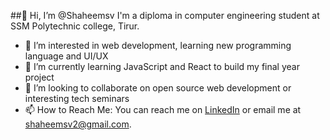 ##👋 Hi, I’m @Shaheemsv 
  I'm a diploma in computer engineering student at SSM Polytechnic college, Tirur.
- 👀 I’m interested in web development, learning new programming language and  UI/UX
- 🌱 I’m currently learning JavaScript and React to build  my final year project
- 💞️ I’m looking to collaborate on open source web development or interesting tech seminars 
- 📫 How to Reach Me: You can reach me on [LinkedIn](https://linkedin.com/in/shaheem-sv) or email me at [shaheemsv2@gmail.com](mailto:shaheemsv2@gmail.com).


<!---
Shaheemsv/Shaheemsv is a ✨ special ✨ repository because its `README.md` (this file) appears on your GitHub profile.
You can click the Preview link to take a look at your changes.
--->
